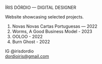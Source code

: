 ÍRIS DÓRDIO — DIGITAL DESIGNER

Website showcasing selected projects.
<ol>
  <li>Novas Novas Cartas Portuguesas — 2022</li>
  <li>Worms, A Good Business Model - 2023</li>
  <li>OOLOO - 2022</li>
  <li>Burn Ghost - 2022</li>
</ol>

IG @irisdordio <br>
dordioiris@gmail.com
